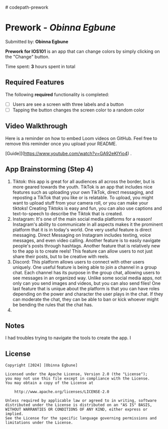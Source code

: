 
\# codepath-prework
# Prework - *Obinna Egbune*

Submitted by: **Obinna Egbune**

**Prework for IOS101** is an app that can change colors by simply clicking on the "Change" button. 

Time spent: **3** hours spent in total

## Required Features

The following **required** functionality is completed:

- [ ] Users are see a screen with three labels and a button
- [ ] Tapping the button changes the screen color to a random color
 
## Video Walkthrough

Here is a reminder on how to embed Loom videos on GitHub. Feel free to remove this reminder once you upload your README. 

[Guide]](https://www.youtube.com/watch?v=GA92eKlYio4) .

## App Brainstorming (Step 4)
1. Tiktok: this app is great for all audiences all across the border, but is more geared towards the youth. TikTok is an app that includes nice features such as uploading your own TikTok, direct messaging,  and reposting a TikTok that you like or is relatable. To upload, you might want to upload stuff from your camera roll, or you can make your tiktoks! Creating Tiktoks is easy and fun, you can also use captions and text-to-speech to describe the Tiktok that is created.
2. Instagram: It's one of the main social media platforms for a reason! Instagram's ability to communicate in all aspects makes it the prominent platform that it is in today's world. One very useful feature is direct messaging. Direct Messaging on Instagram includes texting, voice messages, and even video calling. Another feature is to easily navigate people's posts through hashtags. Another feature that is relatively new to the app is to create reels! This feature can allow users to not just share their posts, but to be creative with reels.
3. Discord: This platform allows users to connect with other users uniquely. One useful feature is being able to join a channel in a group chat. Each channel has its purpose in the group chat, allowing users to see messages in an organized way. Unlike some social media apps, not only can you send images and videos, but you can also send files! One last feature that is unique about the platform is that you can have roles depending on the power and character the user plays in the chat. If  they can moderate the chat, they can be able to ban or kick whoever might be bending the rules that the chat has.
4. 
## Notes

I had troubles trying to navigate the tools to create the app. I 

## License

    Copyright [2024] [Obinna Egbune]

    Licensed under the Apache License, Version 2.0 (the "License");
    you may not use this file except in compliance with the License.
    You may obtain a copy of the License at

        http://www.apache.org/licenses/LICENSE-2.0

    Unless required by applicable law or agreed to in writing, software
    distributed under the License is distributed on an "AS IS" BASIS,
    WITHOUT WARRANTIES OR CONDITIONS OF ANY KIND, either express or implied.
    See the License for the specific language governing permissions and
    limitations under the License.
